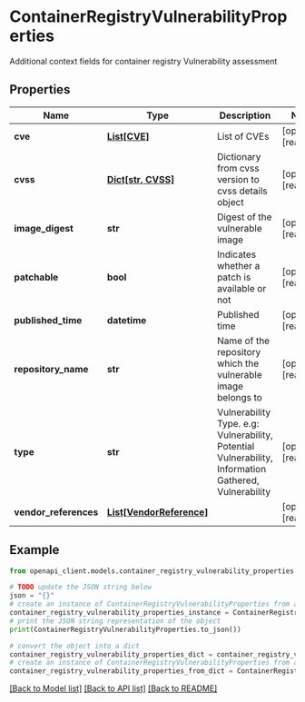 # ContainerRegistryVulnerabilityProperties

Additional context fields for container registry Vulnerability assessment

## Properties

Name | Type | Description | Notes
------------ | ------------- | ------------- | -------------
**cve** | [**List[CVE]**](CVE.md) | List of CVEs | [optional] [readonly] 
**cvss** | [**Dict[str, CVSS]**](CVSS.md) | Dictionary from cvss version to cvss details object | [optional] [readonly] 
**image_digest** | **str** | Digest of the vulnerable image | [optional] [readonly] 
**patchable** | **bool** | Indicates whether a patch is available or not | [optional] [readonly] 
**published_time** | **datetime** | Published time | [optional] [readonly] 
**repository_name** | **str** | Name of the repository which the vulnerable image belongs to | [optional] [readonly] 
**type** | **str** | Vulnerability Type. e.g: Vulnerability, Potential Vulnerability, Information Gathered, Vulnerability | [optional] [readonly] 
**vendor_references** | [**List[VendorReference]**](VendorReference.md) |  | [optional] [readonly] 

## Example

```python
from openapi_client.models.container_registry_vulnerability_properties import ContainerRegistryVulnerabilityProperties

# TODO update the JSON string below
json = "{}"
# create an instance of ContainerRegistryVulnerabilityProperties from a JSON string
container_registry_vulnerability_properties_instance = ContainerRegistryVulnerabilityProperties.from_json(json)
# print the JSON string representation of the object
print(ContainerRegistryVulnerabilityProperties.to_json())

# convert the object into a dict
container_registry_vulnerability_properties_dict = container_registry_vulnerability_properties_instance.to_dict()
# create an instance of ContainerRegistryVulnerabilityProperties from a dict
container_registry_vulnerability_properties_from_dict = ContainerRegistryVulnerabilityProperties.from_dict(container_registry_vulnerability_properties_dict)
```
[[Back to Model list]](../README.md#documentation-for-models) [[Back to API list]](../README.md#documentation-for-api-endpoints) [[Back to README]](../README.md)


